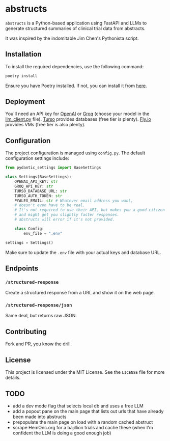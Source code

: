 # abstructs

`abstructs` is a Python-based application using FastAPI and LLMs
to generate structured summaries of clinical trial data from abstracts. 

It was inspired by the indomitable Jim Chen's Pythonista script.
## Installation

To install the required dependencies, use the following command:

```bash
poetry install
```

Ensure you have Poetry installed. If not, you can install it from [here](https://python-poetry.org/docs/#installation).

## Deployment

You'll need an API key for
[OpenAI](https://openai.com/)
or
[Groq](https://www.groq.com/)
(choose your model in the [llm_client.py](./src/abstructs/llm_client.py) file).
[Turso](https://www.turso.tech/) provides databases (free tier is plenty).
[Fly.io](https://fly.io/) provides VMs (free tier is also plenty).


## Configuration

The project configuration is managed using `config.py`. The default configuration settings include:

```python
from pydantic_settings import BaseSettings

class Settings(BaseSettings):
    OPENAI_API_KEY: str
    GROQ_API_KEY: str
    TURSO_DATABASE_URL: str
    TURSO_AUTH_TOKEN: str
    PYALEX_EMAIL: str # Whatever email address you want,
    # doesn't even have to be real.
    # It's not required to use their API, but makes you a good citizen
    # and might get you slightly faster responses.
    # abstructs will error if it's not provided.

    class Config:
        env_file = ".env"

settings = Settings()
```

Make sure to update the `.env` file with your actual keys and database URL.

## Endpoints

### `/structured-response`

Create a structured response from a URL and show it on the web page.

### `/structured-response/json`

Same deal, but returns raw JSON.

## Contributing

Fork and PR, you know the drill.

## License

This project is licensed under the MIT License. See the `LICENSE` file for more details.

## TODO

- add a dev mode flag that selects local db and uses a free LLM
- add a popout pane on the main page that lists out urls that have already been made into abstructs
- prepopulate the main page on load with a random cached abstruct
- scrape HemOnc.org for a bajillion trials and cache these (when I'm confident the LLM is doing a good enough job)
